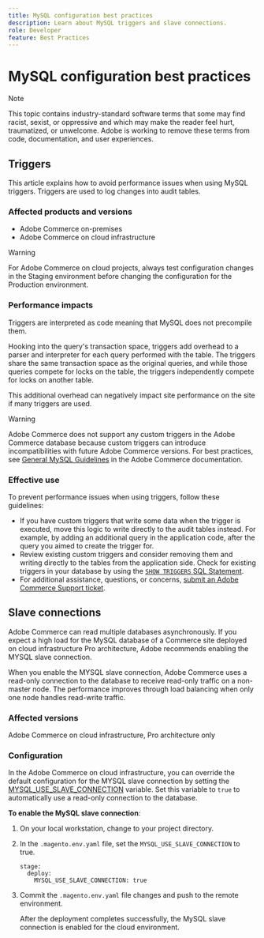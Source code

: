 ```yaml
---
title: MySQL configuration best practices
description: Learn about MySQL triggers and slave connections.
role: Developer
feature: Best Practices
---
```


# MySQL configuration best practices

>[!NOTE]
>
>This topic contains industry-standard software terms that some may find racist, sexist, or oppressive and which may make the reader feel hurt, traumatized, or unwelcome. Adobe is working to remove these terms from code, documentation, and user experiences.

## Triggers

This article explains how to avoid performance issues when using MySQL triggers. Triggers are used to log changes into audit tables.

### Affected products and versions

- Adobe Commerce on-premises
- Adobe Commerce on cloud infrastructure

>[!WARNING]
>
>For Adobe Commerce on cloud projects, always test configuration changes in the Staging environment before changing the configuration for the Production environment.

### Performance impacts

Triggers are interpreted as code meaning that MySQL does not precompile them.

Hooking into the query's transaction space, triggers add overhead to a parser and interpreter for each query performed with the table. The triggers share the same transaction space as the original queries, and while those queries compete for locks on the table, the triggers independently compete for locks on another table.

This additional overhead can negatively impact site performance on the site if many triggers are used.

>[!WARNING]
>
>Adobe Commerce does not support any custom triggers in the Adobe Commerce database because custom triggers can introduce incompatibilities with future Adobe Commerce versions. For best practices, see [General MySQL Guidelines](../../../installation/prerequisites/database/mysql.md) in the Adobe Commerce documentation.

### Effective use

To prevent performance issues when using triggers, follow these guidelines:

- If you have custom triggers that write some data when the trigger is executed, move this logic to write directly to the audit tables instead. For example, by adding an additional query in the application code, after the query you aimed to create the trigger for.
- Review existing custom triggers and consider removing them and writing directly to the tables from the application side. Check for existing triggers in your database by using the [`SHOW TRIGGERS` SQL Statement](https://dev.mysql.com/doc/refman/8.0/en/show-triggers.html).
- For additional assistance, questions, or concerns, [submit an Adobe Commerce Support ticket](https://experienceleague.adobe.com/docs/commerce-knowledge-base/kb/help-center-guide/magento-help-center-user-guide.html?#submit-ticket).

## Slave connections

Adobe Commerce can read multiple databases asynchronously. If you expect a high load for the MySQL database of a Commerce site deployed on cloud infrastructure Pro architecture, Adobe recommends enabling the MYSQL slave connection.

When you enable the MYSQL slave connection, Adobe Commerce uses a read-only connection to the database to receive read-only traffic on a non-master node. The performance improves through load balancing when only one node handles read-write traffic.

### Affected versions

Adobe Commerce on cloud infrastructure, Pro architecture only

### Configuration

In the Adobe Commerce on cloud infrastructure, you can override the default configuration for the MYSQL slave connection by setting the [MYSQL_USE_SLAVE_CONNECTION](https://experienceleague.adobe.com/docs/commerce-cloud-service/user-guide/configure/env/stage/variables-deploy.html#mysql_use_slave_connection) variable. Set this variable to `true` to automatically use a read-only connection to the database.

**To enable the MySQL slave connection**:

1. On your local workstation, change to your project directory.

1. In the `.magento.env.yaml` file, set the `MYSQL_USE_SLAVE_CONNECTION` to true.  

   ```
   stage:
     deploy:
       MYSQL_USE_SLAVE_CONNECTION: true
   ```

1. Commit the `.magento.env.yaml` file changes and push to the remote environment.

   After the deployment completes successfully, the MySQL slave connection is enabled for the cloud environment.
